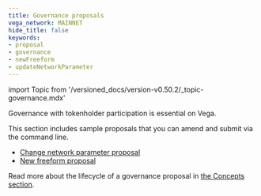 ```yaml
---
title: Governance proposals
vega_network: MAINNET
hide_title: false
keywords:
- proposal
- governance
- newFreeform
- updateNetworkParameter
---
```

import Topic from '/versioned_docs/version-v0.50.2/_topic-governance.mdx'

<Topic />

Governance with tokenholder participation is essential on Vega.

This section includes sample proposals that you can amend and submit via the command line.
* [Change network parameter proposal](./network-parameter-proposal.md)
* [New freeform proposal](./freeform-proposal.md)


Read more about the lifecycle of a governance proposal in [the Concepts section](../../concepts/vega-protocol.md#governance).